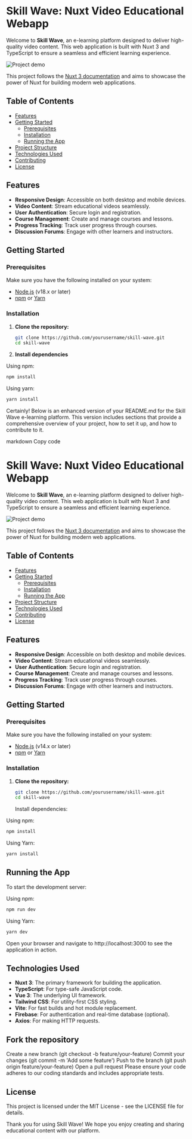 # Skill Wave: Nuxt Video Educational Webapp

Welcome to **Skill Wave**, an e-learning platform designed to deliver high-quality video content. This web application is built with Nuxt 3 and TypeScript to ensure a seamless and efficient learning experience.

![Project demo](/public/app-demo.png)

This project follows the [Nuxt 3 documentation](https://nuxt.com/docs/getting-started/introduction) and aims to showcase the power of Nuxt for building modern web applications.

## Table of Contents

- [Features](#features)
- [Getting Started](#getting-started)
  - [Prerequisites](#prerequisites)
  - [Installation](#installation)
  - [Running the App](#running-the-app)
- [Project Structure](#project-structure)
- [Technologies Used](#technologies-used)
- [Contributing](#contributing)
- [License](#license)

## Features

- **Responsive Design**: Accessible on both desktop and mobile devices.
- **Video Content**: Stream educational videos seamlessly.
- **User Authentication**: Secure login and registration.
- **Course Management**: Create and manage courses and lessons.
- **Progress Tracking**: Track user progress through courses.
- **Discussion Forums**: Engage with other learners and instructors.

## Getting Started

### Prerequisites

Make sure you have the following installed on your system:

- [Node.js](https://nodejs.org/en/) (v18.x or later)
- [npm](https://www.npmjs.com/) or [Yarn](https://yarnpkg.com/)

### Installation

1. **Clone the repository:**

   ```bash
   git clone https://github.com/yourusername/skill-wave.git
   cd skill-wave
   ```

2. **Install dependencies**

Using npm:

```bash
npm install
```

Using yarn:

```bash
yarn install
```

Certainly! Below is an enhanced version of your README.md for the Skill Wave e-learning platform. This version includes sections that provide a comprehensive overview of your project, how to set it up, and how to contribute to it.

markdown
Copy code

# Skill Wave: Nuxt Video Educational Webapp

Welcome to **Skill Wave**, an e-learning platform designed to deliver high-quality video content. This web application is built with Nuxt 3 and TypeScript to ensure a seamless and efficient learning experience.

![Project demo](/public/app-demo.png)

This project follows the [Nuxt 3 documentation](https://nuxt.com/docs/getting-started/introduction) and aims to showcase the power of Nuxt for building modern web applications.

## Table of Contents

- [Features](#features)
- [Getting Started](#getting-started)
  - [Prerequisites](#prerequisites)
  - [Installation](#installation)
  - [Running the App](#running-the-app)
- [Project Structure](#project-structure)
- [Technologies Used](#technologies-used)
- [Contributing](#contributing)
- [License](#license)

## Features

- **Responsive Design**: Accessible on both desktop and mobile devices.
- **Video Content**: Stream educational videos seamlessly.
- **User Authentication**: Secure login and registration.
- **Course Management**: Create and manage courses and lessons.
- **Progress Tracking**: Track user progress through courses.
- **Discussion Forums**: Engage with other learners and instructors.

## Getting Started

### Prerequisites

Make sure you have the following installed on your system:

- [Node.js](https://nodejs.org/en/) (v14.x or later)
- [npm](https://www.npmjs.com/) or [Yarn](https://yarnpkg.com/)

### Installation

1. **Clone the repository:**

   ```bash
   git clone https://github.com/yourusername/skill-wave.git
   cd skill-wave
   ```

   Install dependencies:

Using npm:

```bash
npm install
```

Using Yarn:
```bash
yarn install
```

## Running the App
To start the development server:

Using npm:

```bash
npm run dev
```

Using Yarn:

```bash
yarn dev
```
Open your browser and navigate to http://localhost:3000 to see the application in action.

## Technologies Used

- **Nuxt 3**: The primary framework for building the application.
- **TypeScript**: For type-safe JavaScript code.
- **Vue 3**: The underlying UI framework.
- **Tailwind CSS**: For utility-first CSS styling.
- **Vite**: For fast builds and hot module replacement.
- **Firebase**: For authentication and real-time database (optional).
- **Axios**: For making HTTP requests.

## Fork the repository

Create a new branch (git checkout -b feature/your-feature)
Commit your changes (git commit -m 'Add some feature')
Push to the branch (git push origin feature/your-feature)
Open a pull request
Please ensure your code adheres to our coding standards and includes appropriate tests.

## License

This project is licensed under the MIT License - see the LICENSE file for details.

Thank you for using Skill Wave! We hope you enjoy creating and sharing educational content with our platform.
